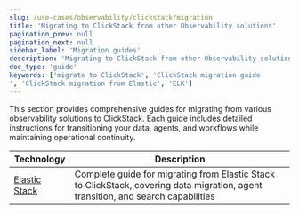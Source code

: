 ```yaml
---
slug: /use-cases/observability/clickstack/migration
title: 'Migrating to ClickStack from other Observability solutions'
pagination_prev: null
pagination_next: null
sidebar_label: 'Migration guides'
description: 'Migrating to ClickStack from other Observability solutions'
doc_type: 'guide'
keywords: ['migrate to ClickStack', 'ClickStack migration guide
', 'ClickStack migration from Elastic', 'ELK']
---
```


This section provides comprehensive guides for migrating from various observability solutions to ClickStack. Each guide includes detailed instructions for transitioning your data, agents, and workflows while maintaining operational continuity.

| Technology | Description |
|------------|-------------|
| [Elastic Stack](/use-cases/observability/clickstack/migration/elastic) | Complete guide for migrating from Elastic Stack to ClickStack, covering data migration, agent transition, and search capabilities |
